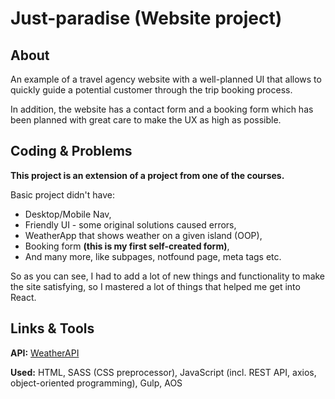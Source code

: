 # Just-paradise (Website project)

## About

An example of a travel agency website with a well-planned UI that allows to quickly guide a potential customer through the trip booking process.

In addition, the website has a contact form and a booking form which has been planned with great care to make the UX as high as possible.

## Coding & Problems

**This project is an extension of a project from one of the courses.** 

Basic project didn't have:
- Desktop/Mobile Nav,
- Friendly UI - some original solutions caused errors,
- WeatherApp that shows weather on a given island (OOP),
- Booking form **(this is my first self-created form)**,
- And many more, like subpages, notfound page, meta tags etc.

So as you can see, I had to add a lot of new things and functionality to make the site satisfying, so I mastered a lot of things that helped me get into React. 

## Links & Tools

**API:** [WeatherAPI](https://openweathermap.org/api)

**Used:** HTML, SASS (CSS preprocessor), JavaScript (incl. REST API, axios, object-oriented programming), Gulp, AOS
